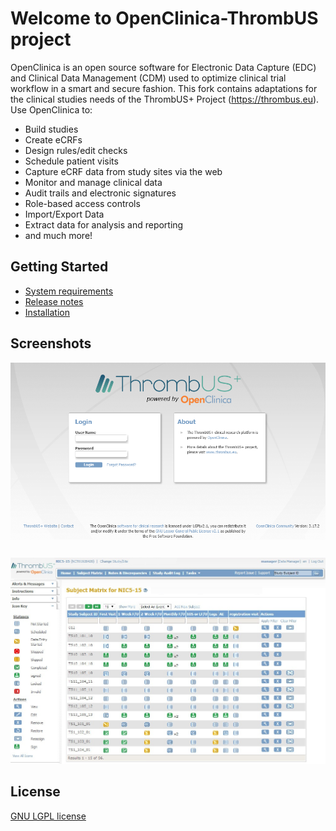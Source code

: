 # Welcome to OpenClinica-ThrombUS project

OpenClinica is an open source software for Electronic Data Capture (EDC) and Clinical Data Management (CDM) used to optimize clinical trial workflow in a smart and secure fashion. This fork contains adaptations for the clinical studies needs of the ThrombUS+ Project (https://thrombus.eu). Use OpenClinica to:

- Build studies
- Create eCRFs
- Design rules/edit checks
- Schedule patient visits 
- Capture eCRF data from study sites via the web
- Monitor and manage clinical data
- Audit trails and electronic signatures
- Role-based access controls
- Import/Export Data
- Extract data for analysis and reporting
- and much more!

## Getting Started

- [System requirements](https://docs.openclinica.com/installation/system-requirements)
- [Release notes](https://docs.openclinica.com/release-notes)
- [Installation](https://github.com/OpenClinica/OpenClinica/wiki)

## Screenshots

![Login Page](ThrombUS_OpenClinica_LoginPage.png)

![Subject Matrix](ThormbUS_OpenClinica_SubjectMatrix.png)

## License

[GNU LGPL license](https://www.openclinica.com/lgpl-license/)
